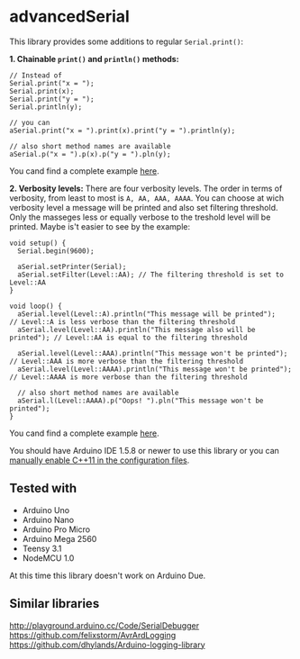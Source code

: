 # advancedSerial

This library provides some additions to regular `Serial.print()`:

**1. Chainable `print()` and `println()` methods:**

```Arduino
// Instead of
Serial.print("x = ");
Serial.print(x);
Serial.print("y = ");
Serial.println(y);

// you can
aSerial.print("x = ").print(x).print("y = ").println(y);

// also short method names are available
aSerial.p("x = ").p(x).p("y = ").pln(y);
```
You cand find a complete example [here](https://github.com/klenov/advancedSerial/blob/master/examples/Basic/Basic.ino).

**2. Verbosity levels:**
There are four verbosity levels. The order in terms of verbosity, from least to most is `A, AA, AAA, AAAA`. You can choose at wich verbosity level a message will be printed and also set filtering threshold. Only the masseges less or equally verbose to the treshold level will be printed. 
Maybe is't easier to see by the example:
```Arduino
void setup() {
  Serial.begin(9600);

  aSerial.setPrinter(Serial);
  aSerial.setFilter(Level::AA); // The filtering threshold is set to Level::AA
}

void loop() {
  aSerial.level(Level::A).println("This message will be printed");       // Level::A is less verbose than the filtering threshold
  aSerial.level(Level::AA).println("This message also will be printed"); // Level::AA is equal to the filtering threshold
  
  aSerial.level(Level::AAA).println("This message won't be printed");    // Level::AAA is more verbose than the filtering threshold
  aSerial.level(Level::AAAA).println("This message won't be printed");   // Level::AAAA is more verbose than the filtering threshold
  
  // also short method names are available
  aSerial.l(Level::AAAA).p("Oops! ").pln("This message won't be printed");
}
```
You cand find a complete example [here](https://github.com/klenov/advancedSerial/blob/master/examples/Advanced/Advanced.ino).

You should have Arduino IDE 1.5.8 or newer to use this library or you can [manually enable C++11 in the configuration files](https://arduino.land/FAQ/content/2/49/en/can-c11-be-used-with-arduino.html).

## Tested with
* Arduino Uno
* Arduino Nano
* Arduino Pro Micro
* Arduino Mega 2560
* Teensy 3.1
* NodeMCU 1.0

At this time this library doesn't work on Arduino Due.

## Similar libraries
http://playground.arduino.cc/Code/SerialDebugger
https://github.com/felixstorm/AvrArdLogging
https://github.com/dhylands/Arduino-logging-library



